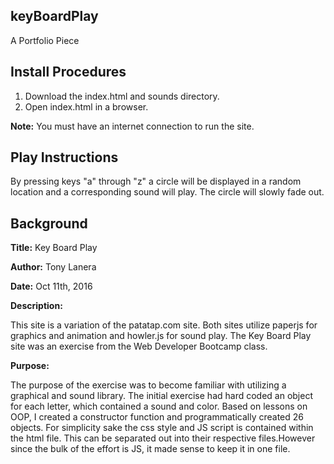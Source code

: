 ## keyBoardPlay
A Portfolio Piece

## Install Procedures
1. Download the index.html and sounds directory.
2. Open index.html in a browser.

**Note:** You must have an internet connection to run the site. 

## Play Instructions
By pressing keys "a" through "z" a circle will be displayed in a random location and a corresponding sound will play. The circle will slowly fade out.

## Background
**Title:**       Key Board Play

**Author:**      Tony Lanera

**Date:**        Oct 11th, 2016

**Description:**

This site is a variation of the patatap.com site. Both sites utilize paperjs for graphics and animation and howler.js for sound play. The Key Board Play site was an exercise from the Web Developer Bootcamp class.

**Purpose:**

The purpose of the exercise was to become familiar with utilizing a graphical and sound library. The initial exercise had hard coded an object for each letter, which contained a sound and color. Based on lessons on OOP, I created a constructor function and programmatically created 26 objects. For simplicity sake the css style and JS script is contained within the html file. This can be separated out into their respective files.However since the bulk of the effort is JS, it made sense to keep it in one file.
